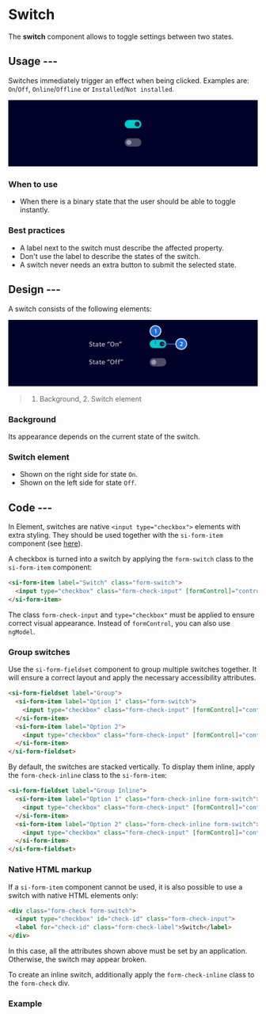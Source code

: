 # Switch

The **switch** component allows to toggle settings between two states.

## Usage ---

Switches immediately trigger an effect when being clicked.
Examples are: `On`/`Off`, `Online`/`Offline` or `Installed`/`Not installed`.

![Switch](images/switch.png)

### When to use

- When there is a binary state that the user should be able to toggle instantly.

### Best practices

- A label next to the switch must describe the affected property.
- Don't use the label to describe the states of the switch.
- A switch never needs an extra button to submit the selected state.

## Design ---

A switch consists of the following elements:

![Construction](images/switch-usage-construction.png)

> 1. Background, 2. Switch element

### Background

Its appearance depends on the current state of the switch.

### Switch element

- Shown on the right side for state `On`.
- Shown on the left side for state `Off`.

## Code ---

In Element, switches are native `<input type="checkbox">` elements with extra styling.
They should be used together with the `si-form-item` component (see [here](forms.md)).

A checkbox is turned into a switch by applying the `form-switch` class to the `si-form-item` component:

```html
<si-form-item label="Switch" class="form-switch">
  <input type="checkbox" class="form-check-input" [formControl]="control">
</si-form-item>
```

The class `form-check-input` and `type="checkbox"` must be applied to ensure correct visual appearance.
Instead of `formControl`, you can also use `ngModel`.

### Group switches

Use the `si-form-fieldset` component to group multiple switches together.
It will ensure a correct layout and apply the necessary accessibility attributes.

```html
<si-form-fieldset label="Group">
  <si-form-item label="Option 1" class="form-switch">
    <input type="checkbox" class="form-check-input" [formControl]="control1">
  </si-form-item>
  <si-form-item label="Option 2">
    <input type="checkbox" class="form-check-input" [formControl]="control2">
  </si-form-item>
</si-form-fieldset>
```

By default, the switches are stacked vertically.
To display them inline, apply the `form-check-inline` class to the `si-form-item`:

```html
<si-form-fieldset label="Group Inline">
  <si-form-item label="Option 1" class="form-check-inline form-switch">
    <input type="checkbox" class="form-check-input" [formControl]="control1">
  </si-form-item>
  <si-form-item label="Option 2" class="form-check-inline form-switch">
    <input type="checkbox" class="form-check-input" [formControl]="control2">
  </si-form-item>
</si-form-fieldset>
```

### Native HTML markup

If a `si-form-item` component cannot be used, it is also possible to use
a switch with native HTML elements only:

```html
<div class="form-check form-switch">
  <input type="checkbox" id="check-id" class="form-check-input">
  <label for="check-id" class="form-check-label">Switch</label>
</div>
```

In this case, all the attributes shown above must be set by an application.
Otherwise, the switch may appear broken.

To create an inline switch, additionally apply the `form-check-inline` class to the `form-check` div.

### Example

<si-docs-component example="si-switch/si-switch"></si-docs-component>
